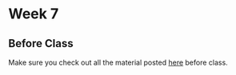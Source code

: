Week 7
=

Before Class
-

Make sure you check out all the material posted [here](before_class.md) before class.
